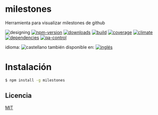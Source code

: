 <!--multilang v0 es:LEEME.md en:README.md -->
# milestones
<!--lang:es-->
Herramienta para visualizar milestones de github

<!--lang:en--]
Tools for visualize github milestones

[!--lang:*-->

<!-- cucardas -->
![designing](https://img.shields.io/badge/stability-designing-red.svg)
[![npm-version](https://img.shields.io/npm/v/milestones.svg)](https://npmjs.org/package/milestones)
[![downloads](https://img.shields.io/npm/dm/milestones.svg)](https://npmjs.org/package/milestones)
[![build](https://img.shields.io/travis/codenautas/milestones/master.svg)](https://travis-ci.org/codenautas/milestones)
[![coverage](https://img.shields.io/coveralls/codenautas/milestones/master.svg)](https://coveralls.io/r/codenautas/milestones)
[![climate](https://img.shields.io/codeclimate/github/codenautas/milestones.svg)](https://codeclimate.com/github/codenautas/milestones)
[![dependencies](https://img.shields.io/david/codenautas/milestones.svg)](https://david-dm.org/codenautas/milestones)
[![qa-control](http://codenautas.com/github/codenautas/milestones.svg)](http://codenautas.com/github/codenautas/milestones)


<!--multilang buttons-->

idioma: ![castellano](https://raw.githubusercontent.com/codenautas/multilang/master/img/lang-es.png)
también disponible en:
[![inglés](https://raw.githubusercontent.com/codenautas/multilang/master/img/lang-en.png)](README.md)

<!--lang:es-->
# Instalación
<!--lang:en--]
# Install
[!--lang:*-->
```sh
$ npm install -g milestones
```

<!--lang:es-->
## Licencia
<!--lang:en--]
## License
[!--lang:*-->

[MIT](LICENSE)

